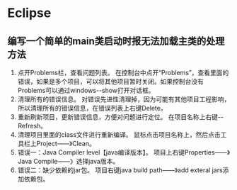 # Eclipse

## 编写一个简单的main类启动时报无法加载主类的处理方法
1. 点开Problems栏，查看问题列表。
在控制台中点开“Problems”，查看里面的错误，如果是多个项目，可以将其他项目暂时关闭。如果控制台没有Problems可以通过windows--show打开对话框。
2. 清理所有的错误信息。
对错误先进性清理掉，因为可能有其他项目工程影响，所以清理所有的错误信息，在错误列表上右键Delete。
3. 重新刷新项目，更新错误信息，方便对问题进行定位。
在项目名称上右键--Refresh。
4. 清理项目里面的class文件进行重新编译。
鼠标点击项目名称上，然后点击工具栏上Project——》Clean。
5. 错误一：Java Compiler level【java编译版本】。
项目上右键Properties——》Java Compile——》选择java版本。
6. 错误二：缺少依赖的jar包。
项目右键java build path——》add exteral jars添加依赖包。

